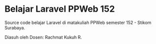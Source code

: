 # Belajar Laravel PPWeb 152

Source code belajar Laravel di matakuliah PPWeb semester 152 - Stikom Surabaya.

Diasuh oleh Dosen: Rachmat Kukuh R.